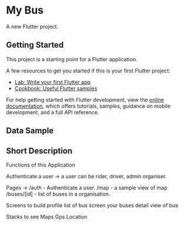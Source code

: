 # My Bus

A new Flutter project.

## Getting Started

This project is a starting point for a Flutter application.

A few resources to get you started if this is your first Flutter project:

- [Lab: Write your first Flutter app](https://docs.flutter.dev/get-started/codelab)
- [Cookbook: Useful Flutter samples](https://docs.flutter.dev/cookbook)

For help getting started with Flutter development, view the
[online documentation](https://docs.flutter.dev/), which offers tutorials,
samples, guidance on mobile development, and a full API reference.

## Data Sample

## Short Description

Functions of this Application

Authenticate a user -> a user can be rider, driver, admin organiser.

Pages ->
/auth - Authenticate a user.
/map - a sample view of map
/buses/[id] - list of buses in a organisation.




Screens to build
profile
list of bus screen
your buses
detail view of bus

Stacks to see
Maps
Gps Location